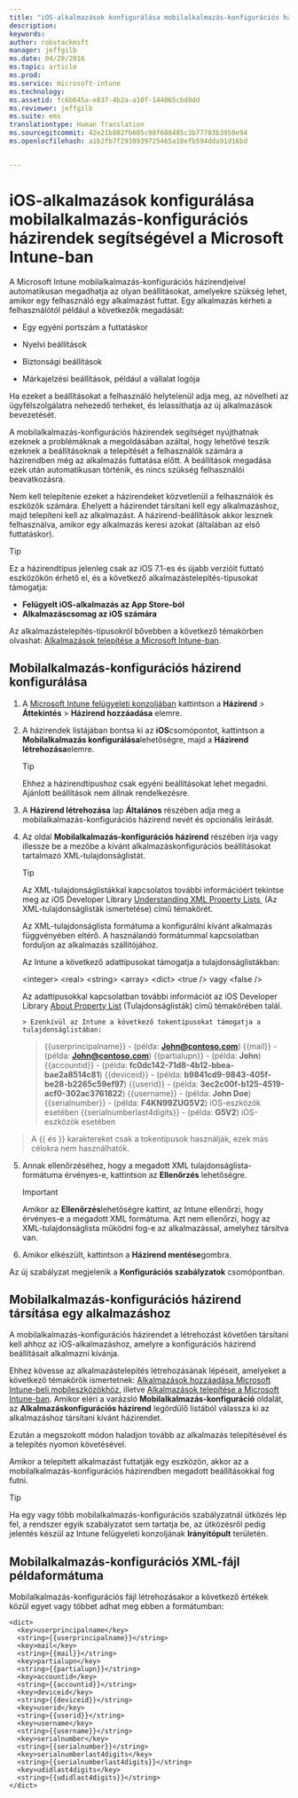 ```yaml
---
title: "iOS-alkalmazások konfigurálása mobilalkalmazás-konfigurációs házirendek segítségével | Microsoft Intune"
description: 
keywords: 
author: robstackmsft
manager: jeffgilb
ms.date: 04/28/2016
ms.topic: article
ms.prod: 
ms.service: microsoft-intune
ms.technology: 
ms.assetid: fc6b645a-e837-4b2a-a10f-144065cbd8dd
ms.reviewer: jeffgilb
ms.suite: ems
translationtype: Human Translation
ms.sourcegitcommit: 42e21b802fb605c98f688485c3b77703b3950e94
ms.openlocfilehash: a1b2fb7f2938939725465a18efb594dda91d16bd


---
```


# iOS-alkalmazások konfigurálása mobilalkalmazás-konfigurációs házirendek segítségével a Microsoft Intune-ban
A Microsoft Intune mobilalkalmazás-konfigurációs házirendjeivel automatikusan megadhatja az olyan beállításokat, amelyekre szükség lehet, amikor egy felhasználó egy alkalmazást futtat. Egy alkalmazás kérheti a felhasználótól például a következők megadását:

-   Egy egyéni portszám a futtatáskor

-   Nyelvi beállítások

-   Biztonsági beállítások

-   Márkajelzési beállítások, például a vállalat logója

Ha ezeket a beállításokat a felhasználó helytelenül adja meg, az növelheti az ügyfélszolgálatra nehezedő terheket, és lelassíthatja az új alkalmazások bevezetését.

A mobilalkalmazás-konfigurációs házirendek segítséget nyújthatnak ezeknek a problémáknak a megoldásában azáltal, hogy lehetővé teszik ezeknek a beállításoknak a telepítését a felhasználók számára a házirendben még az alkalmazás futtatása előtt. A beállítások megadása ezek után automatikusan történik, és nincs szükség felhasználói beavatkozásra.

Nem kell telepítenie ezeket a házirendeket közvetlenül a felhasználók és eszközök számára. Ehelyett a házirendet társítani kell egy alkalmazáshoz, majd telepíteni kell az alkalmazást. A házirend-beállítások akkor lesznek felhasználva, amikor egy alkalmazás keresi azokat (általában az első futtatáskor).

> [!TIP]
> Ez a házirendtípus jelenleg csak az iOS 7.1-es és újabb verzióit futtató eszközökön érhető el, és a következő alkalmazástelepítés-típusokat támogatja:
> 
> -   **Felügyelt iOS-alkalmazás az App Store-ból**
> -   **Alkalmazáscsomag az iOS számára**
> 
> Az alkalmazástelepítés-típusokról bővebben a következő témakörben olvashat: [Alkalmazások telepítése a Microsoft Intune-ban](deploy-apps.md).

## Mobilalkalmazás-konfigurációs házirend konfigurálása

1.  A [Microsoft Intune felügyeleti konzoljában](https://manage.microsoft.com) kattintson a **Házirend** &gt; **Áttekintés** &gt; **Házirend hozzáadása** elemre.

2.  A házirendek listájában bontsa ki az **iOS**csomópontot, kattintson a **Mobilalkalmazás konfigurálása**lehetőségre, majd a **Házirend létrehozása**elemre.

    > [!TIP]
    > Ehhez a házirendtípushoz csak egyéni beállításokat lehet megadni. Ajánlott beállítások nem állnak rendelkezésre.

3.  A **Házirend létrehozása** lap **Általános** részében adja meg a mobilalkalmazás-konfigurációs házirend nevét és opcionális leírását.

4.  Az oldal **Mobilalkalmazás-konfigurációs házirend** részében írja vagy illessze be a mezőbe a kívánt alkalmazáskonfigurációs beállításokat tartalmazó XML-tulajdonságlistát.

    > [!TIP]
    > Az XML-tulajdonságlistákkal kapcsolatos további információért tekintse meg az iOS Developer Library [Understanding XML Property Lists ](https://developer.apple.com/library/ios/documentation/Cocoa/Conceptual/PropertyLists/UnderstandXMLPlist/UnderstandXMLPlist.html) (Az XML-tulajdonságlisták ismertetése) című témakörét.
    > 
    > Az XML-tulajdonságlista formátuma a konfigurálni kívánt alkalmazás függvényében eltérő. A használandó formátummal kapcsolatban forduljon az alkalmazás szállítójához.
    > 
    > Az Intune a következő adattípusokat támogatja a tulajdonságlistákban:
    > 
    > &lt;integer&gt;
    > &lt;real&gt;
    > &lt;string&gt;
    > &lt;array&gt;
    > &lt;dict&gt;
    > &lt;true /&gt; vagy &lt;false /&gt;
    > 
    > Az adattípusokkal kapcsolatban további információt az iOS Developer Library [About Property List](https://developer.apple.com/library/ios/documentation/Cocoa/Conceptual/PropertyLists/AboutPropertyLists/AboutPropertyLists.html) (Tulajdonságlisták) című témakörében talál.
    >
        > Ezenkívül az Intune a következő tokentípusokat támogatja a tulajdonságlistában:
    >    
    > \{\{userprincipalname\}\} - (példa: **John@contoso.com**) \{\{mail\}\} - (példa: **John@contoso.com**) \{\{partialupn\}\} - (példa: **John**) \{\{accountid\}\} - (példa: **fc0dc142-71d8-4b12-bbea-bae2a8514c81**) \{\{deviceid\}\} - (példa: **b9841cd9-9843-405f-be28-b2265c59ef97**) \{\{userid\}\} - (példa: **3ec2c00f-b125-4519-acf0-302ac3761822**) \{\{username\}\} - (példa: **John Doe**) \{\{serialnumber\}\} - (példa: **F4KN99ZUG5V2**) iOS-eszközök esetében \{\{serialnumberlast4digits\}\} - (példa: **G5V2**) iOS-eszközök esetében
>
> A \{\{ és \}\} karaktereket csak a tokentípusok használják, ezek más célokra nem használhatók.




5.  Annak ellenőrzéséhez, hogy a megadott XML tulajdonságlista-formátuma érvényes-e, kattintson az **Ellenőrzés** lehetőségre.

    > [!IMPORTANT]
    > Amikor az **Ellenőrzés**lehetőségre kattint, az Intune ellenőrzi, hogy érvényes-e a megadott XML formátuma. Azt nem ellenőrzi, hogy az XML-tulajdonságlista működni fog-e az alkalmazással, amelyhez társítva van.

6.  Amikor elkészült, kattintson a **Házirend mentése**gombra.

Az új szabályzat megjelenik a **Konfigurációs szabályzatok** csomópontban.

## Mobilalkalmazás-konfigurációs házirend társítása egy alkalmazáshoz
A mobilalkalmazás-konfigurációs házirendet a létrehozást követően társítani kell ahhoz az iOS-alkalmazáshoz, amelyre a konfigurációs házirend beállításait alkalmazni kívánja.

Ehhez kövesse az alkalmazástelepítés létrehozásának lépéseit, amelyeket a következő témakörök ismertetnek: [Alkalmazások hozzáadása Microsoft Intune-beli mobileszközökhöz](add-apps-for-mobile-devices-in-microsoft-intune.md), illetve [Alkalmazások telepítése a Microsoft Intune-ban](deploy-apps-in-microsoft-intune.md). Amikor eléri a varázsló **Mobilalkalmazás-konfiguráció** oldalát, az **Alkalmazáskonfigurációs házirend** legördülő listából válassza ki az alkalmazáshoz társítani kívánt házirendet.

Ezután a megszokott módon haladjon tovább az alkalmazás telepítésével és a telepítés nyomon követésével.

Amikor a telepített alkalmazást futtatják egy eszközön, akkor az a mobilalkalmazás-konfigurációs házirendben megadott beállításokkal fog futni.

> [!TIP]
> Ha egy vagy több mobilalkalmazás-konfigurációs szabályzatnál ütközés lép fel, a rendszer egyik szabályzatot sem tartatja be, az ütközésről pedig jelentés készül az Intune felügyeleti konzoljának **Irányítópult** területén.

## Mobilalkalmazás-konfigurációs XML-fájl példaformátuma

Mobilalkalmazás-konfigurációs fájl létrehozásakor a következő értékek közül egyet vagy többet adhat meg ebben a formátumban:

```
<dict>
  <key>userprincipalname</key>
  <string>{{userprincipalname}}</string>
  <key>mail</key>
  <string>{{mail}}</string>
  <key>partialupn</key>
  <string>{{partialupn}}</string>
  <key>accountid</key>
  <string>{{accountid}}</string>
  <key>deviceid</key>
  <string>{{deviceid}}</string>
  <key>userid</key>
  <string>{{userid}}</string>
  <key>username</key>
  <string>{{username}}</string>
  <key>serialnumber</key>
  <string>{{serialnumber}}</string>
  <key>serialnumberlast4digits</key>
  <string>{{serialnumberlast4digits}}</string>
  <key>udidlast4digits</key>
  <string>{{udidlast4digits}}</string>
</dict>

```





<!--HONumber=Jun16_HO4-->


